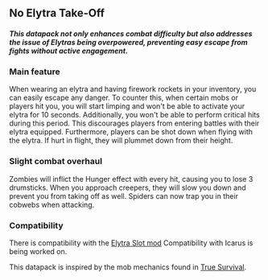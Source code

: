 ## No Elytra Take-Off
#### _This datapack not only enhances combat difficulty but also addresses the issue of Elytras being overpowered, preventing easy escape from fights without active engagement._

### Main feature
When wearing an elytra and having firework rockets in your inventory, you can easily escape any danger. To counter this, when certain mobs or players hit you, you will start limping and won't be able to activate your elytra for 10 seconds.
Additionally, you won't be able to perform critical hits during this period. This discourages players from entering battles with their elytra equipped.
Furthermore, players can be shot down when flying with the elytra. If hurt in flight, they will plummet down from their height.

### Slight combat overhaul
Zombies will inflict the Hunger effect with every hit, causing you to lose 3 drumsticks.
When you approach creepers, they will slow you down and prevent you from taking off as well. Spiders can now trap you in their cobwebs when attacking.

### Compatibility
There is compatibility with the [Elytra Slot mod](https://modrinth.com/mod/elytra-slot)
Compatibility with Icarus is being worked on.

This datapack is inspired by the mob mechanics found in [True Survival](https://modrinth.com/datapack/true-survival).
